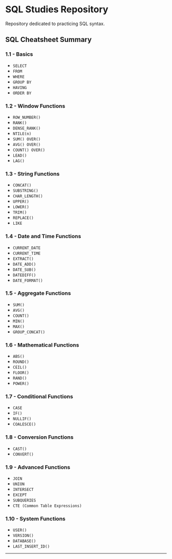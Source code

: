 # SQL Studies Repository

Repository dedicated to practicing SQL syntax.

## SQL Cheatsheet Summary

### 1.1 - Basics
- `SELECT`
- `FROM`
- `WHERE`
- `GROUP BY`
- `HAVING`
- `ORDER BY`

### 1.2 - Window Functions
- `ROW_NUMBER()`
- `RANK()`
- `DENSE_RANK()`
- `NTILE(n)`
- `SUM() OVER()`
- `AVG() OVER()`
- `COUNT() OVER()`
- `LEAD()`
- `LAG()`

### 1.3 - String Functions
- `CONCAT()`
- `SUBSTRING()`
- `CHAR_LENGTH()`
- `UPPER()`
- `LOWER()`
- `TRIM()`
- `REPLACE()`
- `LIKE`

### 1.4 - Date and Time Functions
- `CURRENT_DATE`
- `CURRENT_TIME`
- `EXTRACT()`
- `DATE_ADD()`
- `DATE_SUB()`
- `DATEDIFF()`
- `DATE_FORMAT()`

### 1.5 - Aggregate Functions
- `SUM()`
- `AVG()`
- `COUNT()`
- `MIN()`
- `MAX()`
- `GROUP_CONCAT()`

### 1.6 - Mathematical Functions
- `ABS()`
- `ROUND()`
- `CEIL()`
- `FLOOR()`
- `RAND()`
- `POWER()`

### 1.7 - Conditional Functions
- `CASE`
- `IF()`
- `NULLIF()`
- `COALESCE()`

### 1.8 - Conversion Functions
- `CAST()`
- `CONVERT()`

### 1.9 - Advanced Functions
- `JOIN`
- `UNION`
- `INTERSECT`
- `EXCEPT`
- `SUBQUERIES`
- `CTE (Common Table Expressions)`

### 1.10 - System Functions
- `USER()`
- `VERSION()`
- `DATABASE()`
- `LAST_INSERT_ID()`

---


